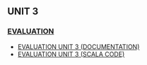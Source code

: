 ## UNIT 3

### [EVALUATION](https://github.com/sebastiansandovalcastro/BigData/blob/unit3/evaluation)

- [EVALUATION UNIT 3 (DOCUMENTATION)](https://github.com/sebastiansandovalcastro/BigData/blob/unit3/evaluation/evaluationUnit3.md)
- [EVALUATION UNIT 3 (SCALA CODE)](https://github.com/sebastiansandovalcastro/BigData/blob/unit3/evaluation/evaluationUnit3.scala)